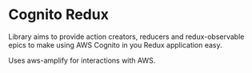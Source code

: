 Cognito Redux
=============

Library aims to provide action creators, reducers and redux-observable epics to make using AWS Cognito in you Redux application easy.

Uses aws-amplify for interactions with AWS.